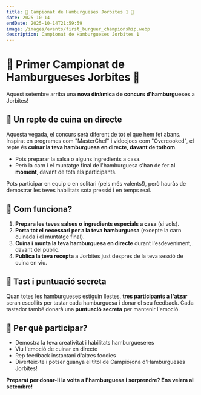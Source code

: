 ```yaml
---
title: 🍔 Campionat de Hamburgueses Jorbites 1 🍔
date: 2025-10-14
endDate: 2025-10-14T21:59:59
image: /images/events/first_burguer_championship.webp
description: Campionat de Hamburgueses Jorbites 1
---
```


# 🍔 Primer Campionat de Hamburgueses Jorbites 🍔

Aquest setembre arriba una **nova dinàmica de concurs d'hamburgueses** a Jorbites!

## 🍳 Un repte de cuina en directe

Aquesta vegada, el concurs serà diferent de tot el que hem fet abans. Inspirat en programes com "MasterChef" i videojocs com "Overcooked", el repte és **cuinar la teva hamburguesa en directe, davant de tothom**.

- Pots preparar la salsa o alguns ingredients a casa.
- Però la carn i el muntatge final de l'hamburguesa s'han de fer **al moment**, davant de tots els participants.

Pots participar en equip o en solitari (pels més valents!), però hauràs de demostrar les teves habilitats sota pressió i en temps real.

## 👀 Com funciona?

1. **Prepara les teves salses o ingredients especials a casa** (si vols).
2. **Porta tot el necessari per a la teva hamburguesa** (excepte la carn cuinada i el muntatge final).
3. **Cuina i munta la teva hamburguesa en directe** durant l'esdeveniment, davant del públic.
4. **Publica la teva recepta** a Jorbites just després de la teva sessió de cuina en viu.

## 🏅 Tast i puntuació secreta

Quan totes les hamburgueses estiguin llestes, **tres participants a l'atzar** seran escollits per tastar cada hamburguesa i donar el seu feedback. Cada tastador també donarà una **puntuació secreta** per mantenir l'emoció.

## 🎉 Per què participar?

- Demostra la teva creativitat i habilitats hamburgueseres
- Viu l'emoció de cuinar en directe
- Rep feedback instantani d'altres foodies
- Diverteix-te i potser guanya el títol de Campió/ona d'Hamburgueses Jorbites!

**Preparat per donar-li la volta a l'hamburguesa i sorprendre? Ens veiem al setembre!**
